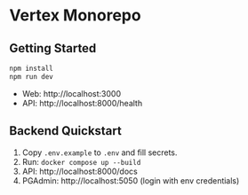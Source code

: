 # Vertex Monorepo

## Getting Started

```bash
npm install
npm run dev
```

- Web: http://localhost:3000
- API: http://localhost:8000/health

## Backend Quickstart

1. Copy `.env.example` to `.env` and fill secrets.
2. Run: `docker compose up --build`
3. API: http://localhost:8000/docs
4. PGAdmin: http://localhost:5050 (login with env credentials)

